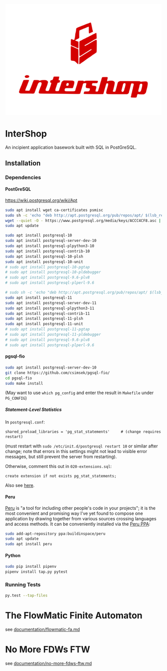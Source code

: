 

![](https://github.com/loveencounterflow/intershop/raw/master/artwork/intershop-logo.svg)

# InterShop

An incipient application basework built with SQL in PostGreSQL.

## Installation

### Dependencies

#### PostGreSQL


https://wiki.postgresql.org/wiki/Apt

```bash
sudo apt install wget ca-certificates psmisc
sudo sh -c 'echo "deb http://apt.postgresql.org/pub/repos/apt/ $(lsb_release -cs)-pgdg main" > /etc/apt/sources.list.d/pgdg.list'
wget --quiet -O - https://www.postgresql.org/media/keys/ACCC4CF8.asc | sudo apt-key add -
sudo apt update
```

```sh
sudo apt install postgresql-10
sudo apt install postgresql-server-dev-10
sudo apt install postgresql-plpython3-10
sudo apt install postgresql-contrib-10
sudo apt install postgresql-10-plsh
sudo apt install postgresql-10-unit
# sudo apt install postgresql-10-pgtap
# sudo apt install postgresql-10-pldebugger
# sudo apt install postgresql-9.6-plv8
# sudo apt install postgresql-plperl-9.6
```

```sh
# sudo sh -c 'echo "deb http://apt.postgresql.org/pub/repos/apt/ $(lsb_release -cs)-pgdg main 11" >> /etc/apt/sources.list.d/pgdg.list'
sudo apt install postgresql-11
sudo apt install postgresql-server-dev-11
sudo apt install postgresql-plpython3-11
sudo apt install postgresql-contrib-11
sudo apt install postgresql-11-plsh
sudo apt install postgresql-11-unit
# sudo apt install postgresql-11-pgtap
# sudo apt install postgresql-11-pldebugger
# sudo apt install postgresql-9.6-plv8
# sudo apt install postgresql-plperl-9.6
```

#### pgsql-fio

```bash
sudo apt install postgresql-server-dev-10
git clone https://github.com/csimsek/pgsql-fio/
cd pgsql-fio
sudo make install
```

(May want to use `which pg_config` and enter the result in `Makefile` under `PG_CONFIG`)


##### Statement-Level Statistics

In `postgresql.conf`:

```
shared_preload_libraries = 'pg_stat_statements'     # (change requires restart)
```

(must restart with `sudo /etc/init.d/postgresql restart 10` or similar after change; note that errors
in this settings might not lead to visible error messages, but still prevent the server from restarting).

Otherwise, comment this out in `020-extensions.sql`:

```
create extension if not exists pg_stat_statements;
```

Also see [here](https://pganalyze.com/docs/install/01_enabling_pg_stat_statements).

#### Peru

[Peru](https://github.com/buildinspace/peru) is "a tool for including other
people's code in your projects"; it is the most convenient and promising way
I've yet found to compose one application by drawing together from various
sources crossing languages and access methods. It can be conveniently installed
via the [Peru PPA](https://launchpad.net/%7Ebuildinspace/+archive/ubuntu/peru):

```sh
sudo add-apt-repository ppa:buildinspace/peru
sudo apt update
sudo apt install peru
```



#### Python

```sh
sudo pip install pipenv
pipenv install tap.py pytest
```

### Running Tests

```sh
py.test --tap-files
```

# The FlowMatic Finite Automaton

see [documentation/flowmatic-fa.md](documentation/no-more-fdws-ftw.md)

# No More FDWs FTW

see [documentation/no-more-fdws-ftw.md](documentation/no-more-fdws-ftw.md)

